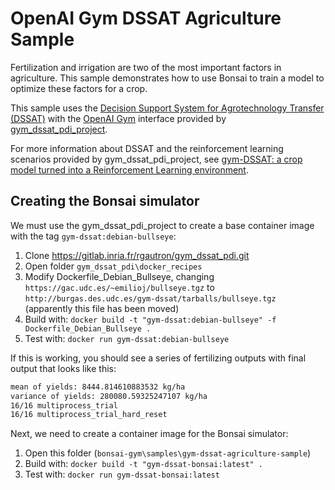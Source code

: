 # OpenAI Gym DSSAT Agriculture Sample

Fertilization and irrigation are two of the most important factors in agriculture. This sample demonstrates how to use Bonsai to train a model to optimize these factors for a crop.

This sample uses the [Decision Support System for Agrotechnology Transfer (DSSAT)](https://dssat.net/) with the [OpenAI Gym](https://gym.openai.com/) interface provided by [gym_dssat_pdi_project](https://gitlab.inria.fr/rgautron/gym_dssat_pdi).

For more information about DSSAT and the reinforcement learning scenarios provided by gym_dssat_pdi_project, see [gym-DSSAT: a crop model turned into a Reinforcement Learning environment](https://arxiv.org/abs/2207.03270).

## Creating the Bonsai simulator

We must use the gym_dssat_pdi_project to create a base container image with the tag `gym-dssat:debian-bullseye`:
1. Clone https://gitlab.inria.fr/rgautron/gym_dssat_pdi.git
1. Open folder `gym_dssat_pdi\docker_recipes`
1. Modify Dockerfile_Debian_Bullseye, changing `https://gac.udc.es/~emilioj/bullseye.tgz` to `http://burgas.des.udc.es/gym-dssat/tarballs/bullseye.tgz` (apparently this file has been moved)
1. Build with: `docker build -t "gym-dssat:debian-bullseye" -f Dockerfile_Debian_Bullseye .`
1. Test with: `docker run gym-dssat:debian-bullseye`

If this is working, you should see a series of fertilizing outputs with final output that looks like this:

```sh
mean of yields: 8444.814610883532 kg/ha
variance of yields: 280080.59325247107 kg/ha
16/16 multiprocess_trial
16/16 multiprocess_trial_hard_reset
```
Next, we need to create a container image for the Bonsai simulator:
1. Open this folder (`bonsai-gym\samples\gym-dssat-agriculture-sample`)
1. Build with: `docker build -t "gym-dssat-bonsai:latest" .`
1. Test with: `docker run gym-dssat-bonsai:latest`

